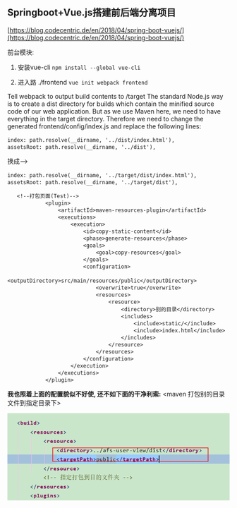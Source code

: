 





## Springboot+Vue.js搭建前后端分离项目

[https://blog.codecentric.de/en/2018/04/spring-boot-vuejs/](https://blog.codecentric.de/en/2018/04/spring-boot-vuejs/)

前台模块:

1. 安装vue-cli
`npm install --global vue-cli`

2. 进入路 ./frontend 
`vue init webpack frontend`

Tell webpack to output build contents to /target
The standard Node.js way is to create a dist directory for builds which 
contain the minified source code of our web application. But as we use 
Maven here, we need to have everything in the target directory. 
Therefore we need to change the generated frontend/config/index.js and 
replace the following lines:

```
index: path.resolve(__dirname, '../dist/index.html'),
assetsRoot: path.resolve(__dirname, '../dist'),
```
换成-->
```
index: path.resolve(__dirname, '../target/dist/index.html'),
assetsRoot: path.resolve(__dirname, '../target/dist'),
```





```
   <!--打包页面(Test)-->
            <plugin>
                <artifactId>maven-resources-plugin</artifactId>
                <executions>
                    <execution>
                        <id>copy-static-content</id>
                        <phase>generate-resources</phase>
                        <goals>
                            <goal>copy-resources</goal>
                        </goals>
                        <configuration>
                            <outputDirectory>src/main/resources/public</outputDirectory>
                            <overwrite>true</overwrite>
                            <resources>
                                <resource>
                                    <directory>别的目录</directory>
                                    <includes>
                                        <include>static/</include>
                                        <include>index.html</include>
                                    </includes>
                                </resource>
                            </resources>
                        </configuration>
                    </execution>
                </executions>
            </plugin>
```



**我也照着上面的配置貌似不好使, 还不如下面的干净利索:**		<maven 打包别的目录文件到指定目录下>

![1541682149247](assets/1541682149247.png)

